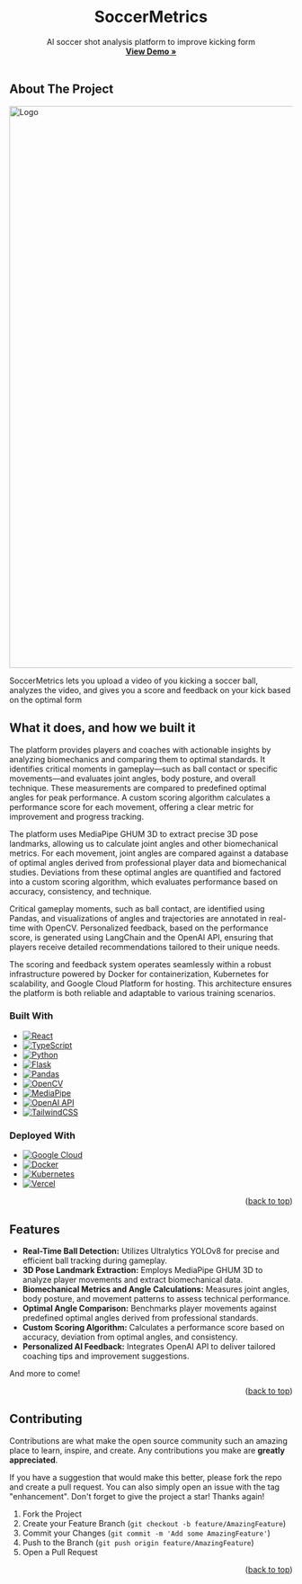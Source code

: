 <!-- Improved compatibility of back to top link: See: https://github.com/othneildrew/Best-README-Template/pull/73 -->
<a id="readme-top"></a>
<!--
*** Thanks for checking out the Best-README-Template. If you have a suggestion
*** that would make this better, please fork the repo and create a pull request
*** or simply open an issue with the tag "enhancement".
*** Don't forget to give the project a star!
*** Thanks again! Now go create something AMAZING! :D
-->



<!-- PROJECT SHIELDS -->
<!--
*** I'm using markdown "reference style" links for readability.
*** Reference links are enclosed in brackets [ ] instead of parentheses ( ).
*** See the bottom of this document for the declaration of the reference variables
*** for contributors-url, forks-url, etc. This is an optional, concise syntax you may use.
*** https://www.markdownguide.org/basic-syntax/#reference-style-links
-->




<!-- PROJECT LOGO -->
<br />
<div align="center">

<h1 align="center">SoccerMetrics</h1>

  <p align="center">
    AI soccer shot analysis platform to improve kicking form
    <br />
    <a href="https://www.youtube.com/watch?v=WyINpCzZDsw" target="_blank"><strong>View Demo »</strong></a>
    <br />
    <br />

  </p>
</div>



<!-- TABLE OF CONTENTS -->




<!-- ABOUT THE PROJECT -->
## About The Project

  <a href="https://github.com/gordonzhang1/SoccerMetrics">
    <img src="https://www.gordonzhang.ca/assets/soccer-D0wiagJS.png" alt="Logo" width="1000" height="auto">
  </a>
  <p>  SoccerMetrics lets you upload a video of you kicking a soccer ball, analyzes the video, and gives you a score and feedback on your kick based on the optimal form
</p>


## What it does, and how we built it
</h3>
<p>The platform provides players and coaches with actionable insights by analyzing biomechanics and comparing them to optimal standards. It identifies critical moments in gameplay—such as ball contact or specific movements—and evaluates joint angles, body posture, and overall technique. These measurements are compared to predefined optimal angles for peak performance. A custom scoring algorithm calculates a performance score for each movement, offering a clear metric for improvement and progress tracking.

The platform uses MediaPipe GHUM 3D to extract precise 3D pose landmarks, allowing us to calculate joint angles and other biomechanical metrics. For each movement, joint angles are compared against a database of optimal angles derived from professional player data and biomechanical studies. Deviations from these optimal angles are quantified and factored into a custom scoring algorithm, which evaluates performance based on accuracy, consistency, and technique.

Critical gameplay moments, such as ball contact, are identified using Pandas, and visualizations of angles and trajectories are annotated in real-time with OpenCV. Personalized feedback, based on the performance score, is generated using LangChain and the OpenAI API, ensuring that players receive detailed recommendations tailored to their unique needs.

The scoring and feedback system operates seamlessly within a robust infrastructure powered by Docker for containerization, Kubernetes for scalability, and Google Cloud Platform for hosting. This architecture ensures the platform is both reliable and adaptable to various training scenarios. </p>



### Built With

* [![React][React.js]][React-url]
* [![TypeScript][TypeScript]][TypeScript-url]
* [![Python][Python]][Python-url]
* [![Flask][Flask]][Flask-url]
* [![Pandas][Pandas]][Pandas-url]
* [![OpenCV][OpenCV]][OpenCV-url]
* [![MediaPipe][MediaPipe]][MediaPipe-url]
* [![OpenAI API][OpenAI]][OpenAI-url]
* [![TailwindCSS][TailwindCSS]][TailwindCSS-url]






### Deployed With
* [![Google Cloud][GoogleCloud]][GoogleCloud-url]
* [![Docker][Docker]][Docker-url]
* [![Kubernetes][Kubernetes]][Kubernetes-url]
* [![Vercel][Vercel]][Vercel-url]

<p align="right">(<a href="#readme-top">back to top</a>)</p>

## Features
<ul>
  <li><strong>Real-Time Ball Detection:</strong> Utilizes Ultralytics YOLOv8 for precise and efficient ball tracking during gameplay.</li>
  <li><strong>3D Pose Landmark Extraction:</strong> Employs MediaPipe GHUM 3D to analyze player movements and extract biomechanical data.</li>
  <li><strong>Biomechanical Metrics and Angle Calculations:</strong> Measures joint angles, body posture, and movement patterns to assess technical performance.</li>
  <li><strong>Optimal Angle Comparison:</strong> Benchmarks player movements against predefined optimal angles derived from professional standards.</li>
  <li><strong>Custom Scoring Algorithm:</strong> Calculates a performance score based on accuracy, deviation from optimal angles, and consistency.</li>
  <li><strong>Personalized AI Feedback:</strong> Integrates OpenAI API to deliver tailored coaching tips and improvement suggestions.</li>


</ul>
And more to come! 
<p align="right">(<a href="#readme-top">back to top</a>)</p>



<!-- GETTING STARTED -->


<!--## Getting Started

<p>Want to try WhaleBeing out? Go to <a href="https://www.whalebeing.co/">www.whalebeing.ca</a> and type in 9455911 for the ship IMO number, and 2025/01/09 - 2025/01/11 for the dates. </p>
<p align="right">(<a href="#readme-top">back to top</a>)</p>

-->






<!-- CONTRIBUTING -->
## Contributing

Contributions are what make the open source community such an amazing place to learn, inspire, and create. Any contributions you make are **greatly appreciated**.

If you have a suggestion that would make this better, please fork the repo and create a pull request. You can also simply open an issue with the tag "enhancement".
Don't forget to give the project a star! Thanks again!

1. Fork the Project
2. Create your Feature Branch (`git checkout -b feature/AmazingFeature`)
3. Commit your Changes (`git commit -m 'Add some AmazingFeature'`)
4. Push to the Branch (`git push origin feature/AmazingFeature`)
5. Open a Pull Request

<p align="right">(<a href="#readme-top">back to top</a>)</p>











<!-- MARKDOWN LINKS & IMAGES -->
<!-- https://www.markdownguide.org/basic-syntax/#reference-style-links -->
[contributors-shield]: https://img.shields.io/github/contributors/gordonzhang1/ShakespeareAI.svg?style=for-the-badge
[contributors-url]: https://github.com/gordonzhang1/ShakespeareAI/graphs/contributors
[forks-shield]: https://img.shields.io/github/forks/gordonzhang1/ShakespeareAI.svg?style=for-the-badge
[forks-url]: https://github.com/gordonzhang1/ShakespeareAI/network/members
[stars-shield]: https://img.shields.io/github/stars/gordonzhang1/ShakespeareAI.svg?style=for-the-badge
[stars-url]: https://github.com/gordonzhang1/ShakespeareAI/stargazers
[issues-shield]: https://img.shields.io/github/issues/gordonzhang1/ShakespeareAI.svg?style=for-the-badge
[issues-url]: https://github.com/gordonzhang1/ShakespeareAI/issues
[license-shield]: https://img.shields.io/github/license/gordonzhang1/ShakespeareAI.svg?style=for-the-badge
[license-url]: https://github.com/gordonzhang1/ShakespeareAI/blob/master/LICENSE.txt
[linkedin-shield]: https://img.shields.io/badge/-LinkedIn-black.svg?style=for-the-badge&logo=linkedin&colorB=555
[linkedin-url]: https://linkedin.com/in/gordonzhang1
[product-screenshot]: images/screenshot.png
[Next.js]: https://img.shields.io/badge/next.js-000000?style=for-the-badge&logo=nextdotjs&logoColor=white
[Next-url]: https://nextjs.org/
[React.js]: https://img.shields.io/badge/React-20232A?style=for-the-badge&logo=react&logoColor=61DAFB
[React-url]: https://reactjs.org/
[Vue.js]: https://img.shields.io/badge/Vue.js-35495E?style=for-the-badge&logo=vuedotjs&logoColor=4FC08D
[Vue-url]: https://vuejs.org/
[Angular.io]: https://img.shields.io/badge/Angular-DD0031?style=for-the-badge&logo=angular&logoColor=white
[Angular-url]: https://angular.io/
[Svelte.dev]: https://img.shields.io/badge/Svelte-4A4A55?style=for-the-badge&logo=svelte&logoColor=FF3E00
[Svelte-url]: https://svelte.dev/
[Laravel.com]: https://img.shields.io/badge/Laravel-FF2D20?style=for-the-badge&logo=laravel&logoColor=white
[Laravel-url]: https://laravel.com
[Bootstrap.com]: https://img.shields.io/badge/Bootstrap-563D7C?style=for-the-badge&logo=bootstrap&logoColor=white
[Bootstrap-url]: https://getbootstrap.com
[JQuery.com]: https://img.shields.io/badge/jQuery-0769AD?style=for-the-badge&logo=jquery&logoColor=white
[JQuery-url]: https://jquery.com 
[Node.js]: https://img.shields.io/badge/Node.js-43853D?style=for-the-badge&logo=node.js&logoColor=white
[Node-url]: https://nodejs.org
[Node.js]: https://img.shields.io/badge/Node.js-43853D?style=for-the-badge&logo=node.js&logoColor=white
[Node-url]: https://nodejs.org/

[OpenAI-API]: https://img.shields.io/badge/OpenAI%20API-412991?style=for-the-badge&logo=openai&logoColor=white
[OpenAI-API-url]: https://openai.com/api/

[GCP]: https://img.shields.io/badge/Cloud%20Vision%20API-4285F4?style=for-the-badge&logo=google-cloud&logoColor=white
[GCP-url]: https://cloud.google.com/vision/

[Firebase]: https://img.shields.io/badge/Firebase-FFCA28?style=for-the-badge&logo=firebase&logoColor=black
[Firebase-url]: https://firebase.google.com/

[Firestore]: https://img.shields.io/badge/Firestore-FFCA28?style=for-the-badge&logo=firebase&logoColor=black
[Firestore-url]: https://firebase.google.com/products/firestore/

[Cpp]: https://img.shields.io/badge/C++-00599C?style=for-the-badge&logo=c%2B%2B&logoColor=white
[Cpp-url]: https://isocpp.org/

[Vercel]: https://img.shields.io/badge/Vercel-000000?style=for-the-badge&logo=vercel&logoColor=white
[Vercel-url]: https://vercel.com/
[Render]: https://img.shields.io/badge/Render-46E3B7?style=for-the-badge&logo=render&logoColor=white
[Render-url]: https://render.com/

[JavaScript]: https://img.shields.io/badge/JavaScript-F7DF1E?style=for-the-badge&logo=javascript&logoColor=000000
[JavaScript-url]: https://developer.mozilla.org/en-US/docs/Web/JavaScript

[Python]: https://img.shields.io/badge/Python-3776AB?style=for-the-badge&logo=python&logoColor=FFFFFF
[Python-url]: https://www.python.org/

[Flask]: https://img.shields.io/badge/Flask-000000?style=for-the-badge&logo=flask&logoColor=white
[Flask-url]: https://flask.palletsprojects.com/

[Azure]: https://img.shields.io/badge/Azure-0089D6?style=for-the-badge&logo=microsoft-azure&logoColor=white
[Azure-url]: https://azure.microsoft.com/

[NumPy]: https://img.shields.io/badge/NumPy-013243?style=for-the-badge&logo=numpy&logoColor=white
[NumPy-url]: https://numpy.org/

[Pandas]: https://img.shields.io/badge/Pandas-150458?style=for-the-badge&logo=pandas&logoColor=white
[Pandas-url]: https://pandas.pydata.org/

[TailwindCSS]: https://img.shields.io/badge/TailwindCSS-06B6D4?style=for-the-badge&logo=tailwindcss&logoColor=white
[TailwindCSS-url]: https://tailwindcss.com/

[OpenCV]: https://img.shields.io/badge/OpenCV-5C3EE8?style=for-the-badge&logo=opencv&logoColor=white
[OpenCV-url]: https://opencv.org/
[MediaPipe]: https://img.shields.io/badge/MediaPipe-FF6F00?style=for-the-badge&logo=google&logoColor=white
[MediaPipe-url]: https://mediapipe.dev/
[GoogleCloud]: https://img.shields.io/badge/Google%20Cloud-4285F4?style=for-the-badge&logo=googlecloud&logoColor=white
[GoogleCloud-url]: https://cloud.google.com/

[TypeScript]: https://img.shields.io/badge/TypeScript-007ACC?style=for-the-badge&logo=typescript&logoColor=white
[TypeScript-url]: https://www.typescriptlang.org/

[Docker]: https://img.shields.io/badge/Docker-2496ED?style=for-the-badge&logo=docker&logoColor=white
[Docker-url]: https://www.docker.com/

[Kubernetes]: https://img.shields.io/badge/Kubernetes-326CE5?style=for-the-badge&logo=kubernetes&logoColor=white
[Kubernetes-url]: https://kubernetes.io/

[OpenAI]: https://img.shields.io/badge/OpenAI_API-412991?style=for-the-badge&logo=openai&logoColor=white
[OpenAI-url]: https://platform.openai.com/
